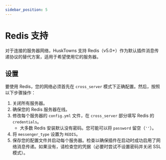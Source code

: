 ```yaml
---
sidebar_position: 5
---
```


# Redis 支持

对于连接的服务器网络，HuskTowns 支持 Redis（v5.0+）作为默认插件消息传递协议的替代方案，适用于希望使用它的服务器。

## 设置
要使用 Redis，您的网络必须首先在 `cross_server` 模式下正确配置。然后，按照以下步骤操作：
1. 关闭所有服务器。
2. 确保您的 Redis 服务器在线。
3. 修改每个服务器的 `config.yml` 文件，在 `cross_server` 部分填写 Redis 的 `credentials`。
   - 大多数 Redis 安装默认没有密码。您可能可以将 `password` 留空（`''`）。
4. 将 `messenger_type` 设置为 `REDIS`。
5. 保存您的配置文件并启动每个服务器。检查以确保插件在启动时成功启用了网络消息传递。如果没有，请检查您的凭据（必要时尝试不设置密码并关闭 SSL 模式）。
